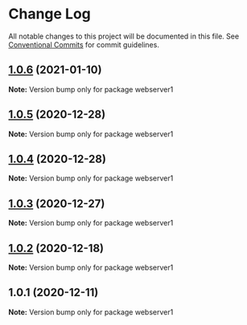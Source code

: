 # Change Log

All notable changes to this project will be documented in this file.
See [Conventional Commits](https://conventionalcommits.org) for commit guidelines.

## [1.0.6](https://github.com/yurikrupnik/mussia4/compare/webserver1@1.0.5...webserver1@1.0.6) (2021-01-10)

**Note:** Version bump only for package webserver1





## [1.0.5](https://github.com/yurikrupnik/mussia4/compare/webserver1@1.0.4...webserver1@1.0.5) (2020-12-28)

**Note:** Version bump only for package webserver1





## [1.0.4](https://github.com/yurikrupnik/mussia4/compare/webserver1@1.0.3...webserver1@1.0.4) (2020-12-28)

**Note:** Version bump only for package webserver1





## [1.0.3](https://github.com/yurikrupnik/mussia4/compare/webserver1@1.0.2...webserver1@1.0.3) (2020-12-27)

**Note:** Version bump only for package webserver1





## [1.0.2](https://github.com/yurikrupnik/mussia4/compare/webserver1@1.0.1...webserver1@1.0.2) (2020-12-18)

**Note:** Version bump only for package webserver1





## 1.0.1 (2020-12-11)

**Note:** Version bump only for package webserver1
